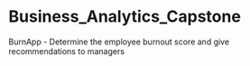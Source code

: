 # Business_Analytics_Capstone
BurnApp - Determine the employee burnout score and give recommendations to managers
